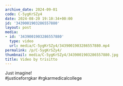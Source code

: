 ```yaml
---
archive_date: 2024-09-01
code: C-5ygKrSZy4
date: 2024-08-20 19:10:34+00:00
id: '3439001903286557880'
layout: post
media:
- id: '3439001903286557880'
  type: video
  url: media/C-5ygKrSZy4/3439001903286557880.mp4
permalink: /p/C-5ygKrSZy4/
thumbnail: media/C-5ygKrSZy4/3439001903286557880.jpg
title: Video by trisitto
---
```


Just imagine!  
#justiceforrgkar #rgkarmedicalcollege
